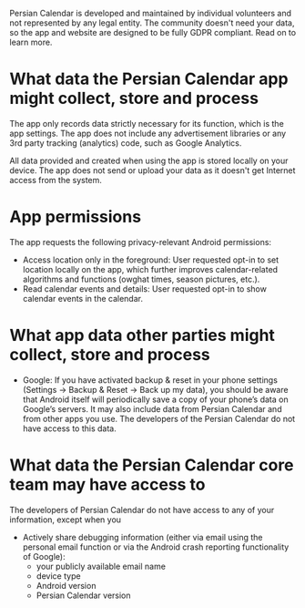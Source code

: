Persian Calendar is developed and maintained by individual volunteers and not represented by any legal entity. The community doesn't need your data, so the app and website are designed to be fully GDPR compliant. Read on to learn more.

What data the Persian Calendar app might collect, store and process
===

The app only records data strictly necessary for its function, which is the app settings. The app does not include any advertisement libraries or any 3rd party tracking (analytics) code, such as Google Analytics.

All data provided and created when using the app is stored locally on your device. The app does not send or upload your data as it doesn't get Internet access from the system.

App permissions
===

The app requests the following privacy-relevant Android permissions:

* Access location only in the foreground: User requested opt-in to set location locally on the app, which further improves calendar-related algorithms and functions (owghat times, season pictures, etc.).
* Read calendar events and details: User requested opt-in to show calendar events in the calendar.

What app data other parties might collect, store and process
===

* Google: If you have activated backup & reset in your phone settings (Settings → Backup & Reset → Back up my data), you should be aware that Android itself will periodically save a copy of your phone’s data on Google’s servers. It may also include data from Persian Calendar and from other apps you use. The developers of the Persian Calendar do not have access to this data.

What data the Persian Calendar core team may have access to
===

The developers of Persian Calendar do not have access to any of your information, except when you

* Actively share debugging information (either via email using the personal email function or via the Android crash reporting functionality of Google):
  * your publicly available email name
  * device type
  * Android version
  * Persian Calendar version
